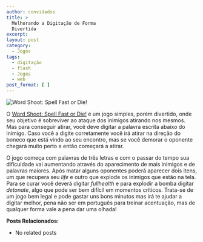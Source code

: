 ```yaml
---
author: convidados
title: >
  Melhorando a Digitação de Forma
  Divertida
excerpt:
layout: post
category:
  - Jogos
tags:
  - digitação
  - flash
  - Jogos
  - web
post_format: [ ]
---
```

![Word Shoot: Spell Fast or Die!][1]

O [Word Shoot: Spell Fast or Die!][2] é um jogo simples, porém divertido, onde seu objetivo é sobreviver ao ataque dos inimigos atirando nos mesmos. Mas para conseguir atirar, você deve digitar a palavra escrita abaixo do inimigo. Caso você a digite corretamente você irá atirar na direção do boneco que está vindo ao seu encontro, mas se você demorar o oponente chegará muito perto e então começará a atirar.

O jogo começa com palavras de três letras e com o passar do tempo sua dificuldade vai aumentando através do aparecimento de mais inimigos e de palavras maiores. Após matar alguns oponentes poderá aparecer dois itens, um que recupera seu *life* e outro que explode os inimigos que estão na tela. Para se curar você deverá digitar *fullhealth* e para explodir a bomba digitar *detonate*, algo que pode ser bem difícil em momentos críticos. Trata-se de um jogo bem legal e pode gastar uns bons minutos mas irá te ajudar a digitar melhor, pena não ser em português para treinar acentuação, mas de qualquer forma vale a pena dar uma olhada!

**Posts Relacionados:** 
*   No related posts












 [1]: http://vidageek.net/wp-content/uploads/2008/02/word-shoot-spell-fast-or-die.jpg
 [2]: http://cognitivelabs.com/word_shoot.htm





